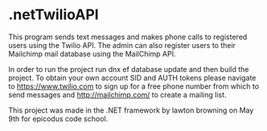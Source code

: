 # .netTwilioAPI

This program sends text messages and makes phone calls to registered users using the Twilio API. The admin can also register users to their Mailchimp mail database using the MailChimp API. 

In order to run the project run dnx ef database update and then build the project. To obtain your own account SID and AUTH tokens please navigate to https://www.twilio.com to sign up for a free phone number from which to send messages and http://mailchimp.com/ to create a mailing list. 

This project was made in the .NET framework by lawton browning on May 9th for epicodus code school. 
